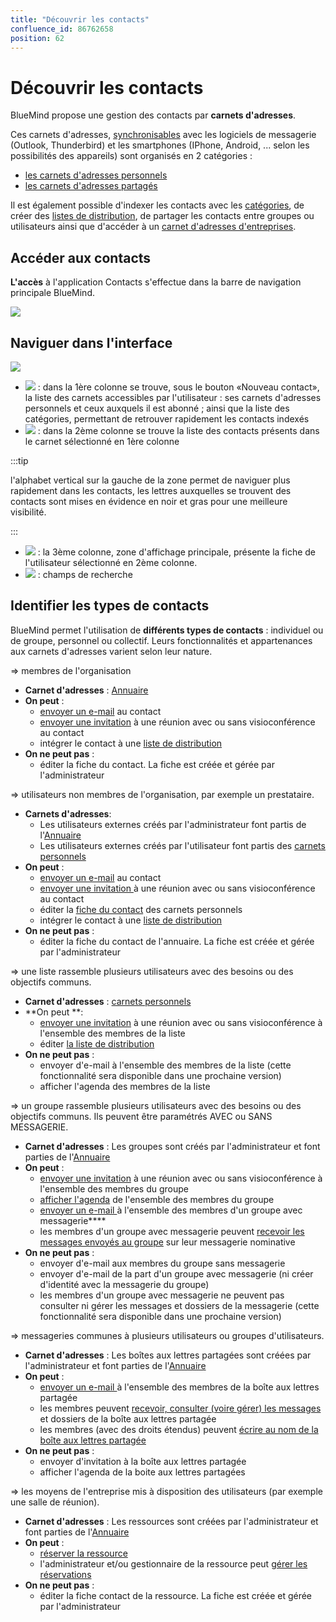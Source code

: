 ```yaml
---
title: "Découvrir les contacts"
confluence_id: 86762658
position: 62
---
```

# Découvrir les contacts


BlueMind propose une gestion des contacts par **carnets d'adresses**.

Ces carnets d'adresses, [synchronisables](/STAGING/Guide_de_l_utilisateur_4.7/Les_contacts_4.7/Synchroniser_les_carnets_d_adresses/) avec les logiciels de messagerie (Outlook, Thunderbird) et les smartphones (IPhone, Android, ... selon les possibilités des appareils) sont organisés en 2 catégories :

- [les carnets d'adresses personnels](/STAGING/Guide_de_l_utilisateur_4.7/Les_contacts_4.7/Créer_et_éditer_un_carnet_d_adresses_personnel/)
- [les carnets d'adresses partagés](/STAGING/Guide_de_l_utilisateur_4.7/Les_contacts_4.7/Utiliser_un_carnet_d_adresses_partagé/)


Il est également possible d'indexer les contacts avec les [catégories](/STAGING/Guide_de_l_utilisateur_4.7/Paramétrer_le_compte_utilisateur/), de créer des [listes de distribution](/STAGING/Guide_de_l_utilisateur_4.7/Les_contacts_4.7/Éditer_une_liste_de_distribution/), de partager les contacts entre groupes ou utilisateurs ainsi que d'accéder à un [carnet d'adresses d'entreprises](/STAGING/Guide_de_l_utilisateur_4.7/Les_contacts_4.7/Utiliser_un_carnet_d_adresses_partagé/).

## Accéder aux contacts

**L'accès** à l'application Contacts s'effectue dans la barre de navigation principale BlueMind.


![](../../../attachments/86762658/86764612.png)


## Naviguer dans l'interface


![](../../../attachments/86762658/86764611.png)

- ![](../../../attachments/86762658/86764626.png) : dans la 1ère colonne se trouve, sous le bouton «Nouveau contact», la liste des carnets accessibles par l'utilisateur : ses carnets d'adresses personnels et ceux auxquels il est abonné ; ainsi que la liste des catégories, permettant de retrouver rapidement les contacts indexés
- ![](../../../attachments/86762658/86764625.png) : dans la 2ème colonne se trouve la liste des contacts présents dans le carnet sélectionné en 1ère colonne


:::tip

l'alphabet vertical sur la gauche de la zone permet de naviguer plus rapidement dans les contacts, les lettres auxquelles se trouvent des contacts sont mises en évidence en noir et gras pour une meilleure visibilité.

:::

- ![](../../../attachments/86762658/86764624.png) : la 3ème colonne, zone d'affichage principale, présente la fiche de l'utilisateur sélectionné en 2ème colonne.
- ![](../../../attachments/86762658/86764623.png) : champs de recherche


## Identifier les types de contacts

BlueMind permet l'utilisation de **différents types de contacts** : individuel ou de groupe, personnel ou collectif. Leurs fonctionnalités et appartenances aux carnets d'adresses varient selon leur nature.


=> membres de l'organisation

- **Carnet d'adresses** : [Annuaire](https://forge.bluemind.net/confluence/pages/viewpage.action?pageId=86744314#id-.G%C3%A9rerlescarnetsd%27adressespartag%C3%A9svBM4-Utiliserl%27Annuaireannuaire)
- **On peut** : 
    - [envoyer un e-mail](/STAGING/Guide_de_l_utilisateur_4.7/La_messagerie_4.7/Envoyer_un_message/) au contact
    - [envoyer une invitation](/STAGING/Guide_de_l_utilisateur_4.7/L_agenda_4.7/Organiser_une_réunion/) à une réunion avec ou sans visioconférence au contact
    - intégrer le contact à une [liste de distribution](/STAGING/Guide_de_l_utilisateur_4.7/Les_contacts_4.7/Éditer_une_liste_de_distribution/)
- **On ne peut pas** :
    - éditer la fiche du contact. La fiche est créée et gérée par l'administrateur


=> utilisateurs non membres de l'organisation, par exemple un prestataire.

- **Carnets d'adresses**:
    - Les utilisateurs externes créés par l'administrateur font partis de l'[Annuaire](https://forge.bluemind.net/confluence/pages/viewpage.action?pageId=86744314#id-.G%C3%A9rerlescarnetsd%27adressespartag%C3%A9svBM4-Utiliserl%27Annuaireannuaire)
    - Les utilisateurs externes créés par l'utilisateur font partis des [carnets personnels](/STAGING/Guide_de_l_utilisateur_4.7/Les_contacts_4.7/Créer_et_éditer_un_carnet_d_adresses_personnel/)
- **On peut** : 
    - [envoyer un e-mail](/STAGING/Guide_de_l_utilisateur_4.7/La_messagerie_4.7/Envoyer_un_message/) au contact
    - [envoyer une invitation ](/STAGING/Guide_de_l_utilisateur_4.7/L_agenda_4.7/Organiser_une_réunion/)à une réunion avec ou sans visioconférence au contact
    - éditer la [fiche du contact](/STAGING/Guide_de_l_utilisateur_4.7/Les_contacts_4.7/Éditer_un_contact/) des carnets personnels
    - intégrer le contact à une [liste de distribution](/STAGING/Guide_de_l_utilisateur_4.7/Les_contacts_4.7/Éditer_une_liste_de_distribution/)
- **On ne peut pas** :
    - éditer la fiche du contact de l'annuaire. La fiche est créée et gérée par l'administrateur


=> une liste rassemble plusieurs utilisateurs avec des besoins ou des objectifs communs.

- **Carnet d'adresses** : [carnets personnels](/STAGING/Guide_de_l_utilisateur_4.7/Les_contacts_4.7/Créer_et_éditer_un_carnet_d_adresses_personnel/)
- **On peut **:
    - [envoyer une invitation](/STAGING/Guide_de_l_utilisateur_4.7/L_agenda_4.7/Organiser_une_réunion/) à une réunion avec ou sans visioconférence à l'ensemble des membres de la liste
    - éditer [la liste de distribution](/STAGING/Guide_de_l_utilisateur_4.7/Les_contacts_4.7/Éditer_une_liste_de_distribution/)
- **On ne peut pas** :
    - envoyer d'e-mail à l'ensemble des membres de la liste (cette fonctionnalité sera disponible dans une prochaine version)
    - afficher l'agenda des membres de la liste


=> un groupe rassemble plusieurs utilisateurs avec des besoins ou des objectifs communs.
Ils peuvent être paramétrés AVEC ou SANS MESSAGERIE.

- **Carnet d'adresses** : Les groupes sont créés par l'administrateur et font parties de l'[Annuaire](https://forge.bluemind.net/confluence/pages/viewpage.action?pageId=86744314#id-.G%C3%A9rerlescarnetsd%27adressespartag%C3%A9svBM4-Utiliserl%27Annuaireannuaire)
- **On peut** : 
    - [envoyer une invitation](/STAGING/Guide_de_l_utilisateur_4.7/L_agenda_4.7/Organiser_une_réunion/) à une réunion avec ou sans visioconférence à l'ensemble des membres du groupe
    - [afficher l'agenda](/STAGING/Guide_de_l_utilisateur_4.7/L_agenda_4.7/Afficher_plusieurs_calendriers/) de l'ensemble des membres du groupe
    - [envoyer un e-mail ](/STAGING/Guide_de_l_utilisateur_4.7/La_messagerie_4.7/Envoyer_un_message/)à l'ensemble des membres d'un groupe avec messagerie****
    - les membres d'un groupe avec messagerie peuvent [recevoir les messages envoyés au groupe](/STAGING/Guide_de_l_utilisateur_4.7/La_messagerie_4.7/Utiliser_une_messagerie_partagée/) sur leur messagerie nominative
- **On ne peut pas** :
    - envoyer d'e-mail aux membres du groupe sans messagerie
    - envoyer d'e-mail de la part d'un groupe avec messagerie (ni créer d'identité avec la messagerie du groupe)
    - les membres d'un groupe avec messagerie ne peuvent pas consulter ni gérer les messages et dossiers de la messagerie (cette fonctionnalité sera disponible dans une prochaine version)


=> messageries communes à plusieurs utilisateurs ou groupes d'utilisateurs.

- **Carnet d'adresses** : Les boîtes aux lettres partagées sont créées par l'administrateur et font parties de l'[Annuaire](https://forge.bluemind.net/confluence/pages/viewpage.action?pageId=86744314#id-.G%C3%A9rerlescarnetsd%27adressespartag%C3%A9svBM4-Utiliserl%27Annuaireannuaire)
- **On peut** : 
    - [envoyer un e-mail ](/STAGING/Guide_de_l_utilisateur_4.7/La_messagerie_4.7/Envoyer_un_message/)à l'ensemble des membres de la boîte aux lettres partagée
    - les membres peuvent [recevoir, consulter (voire gérer) les messages](/STAGING/Guide_de_l_utilisateur_4.7/La_messagerie_4.7/Utiliser_une_messagerie_partagée/) et dossiers de la boîte aux lettres partagée
    - les membres (avec des droits étendus) peuvent [écrire au nom de la boîte aux lettres partagée](/STAGING/Guide_de_l_utilisateur_4.7/La_messagerie_4.7/Gérer_les_identités_du_compte/)
- **On ne peut pas** :
    - envoyer d'invitation à la boîte aux lettres partagée
    - afficher l'agenda de la boite aux lettres partagées


=> les moyens de l'entreprise mis à disposition des utilisateurs (par exemple une salle de réunion).

- **Carnet d'adresses** : Les ressources sont créées par l'administrateur et font parties de l'[Annuaire](https://forge.bluemind.net/confluence/pages/viewpage.action?pageId=86744314#id-.G%C3%A9rerlescarnetsd%27adressespartag%C3%A9svBM4-Utiliserl%27Annuaireannuaire)
- **On peut** :
    - [réserver la ressource](/STAGING/Guide_de_l_utilisateur_4.7/L_agenda_4.7/Organiser_une_réunion/)
    - l'administrateur et/ou gestionnaire de la ressource peut [gérer les réservations](/STAGING/Guide_de_l_utilisateur_4.7/L_agenda_4.7/Gérer_les_réservations_de_ressources/)
- **On ne peut pas** :
    - éditer la fiche contact de la ressource. La fiche est créée et gérée par l'administrateur


